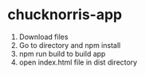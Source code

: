 # chucknorris-app

1. Download files
2. Go to directory and npm install
3. npm run build to build app
4. open index.html file in dist directory
